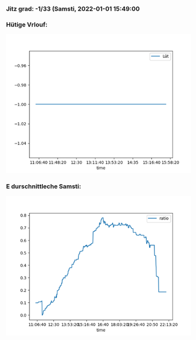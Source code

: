 ### Jitz grad: -1/33 (Samsti, 2022-01-01 15:49:00

### Hütige Vrlouf:
![Graph](Today.png)

### E durschnittleche Samsti:
![Graph](Samsti.png)